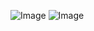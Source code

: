 ![Image](https://github.com/user-attachments/assets/21f630b4-4662-4507-b2e1-6441b374fe26)
![Image](https://github.com/user-attachments/assets/3044bcdc-fbd2-4692-98ef-41470f401be6)
